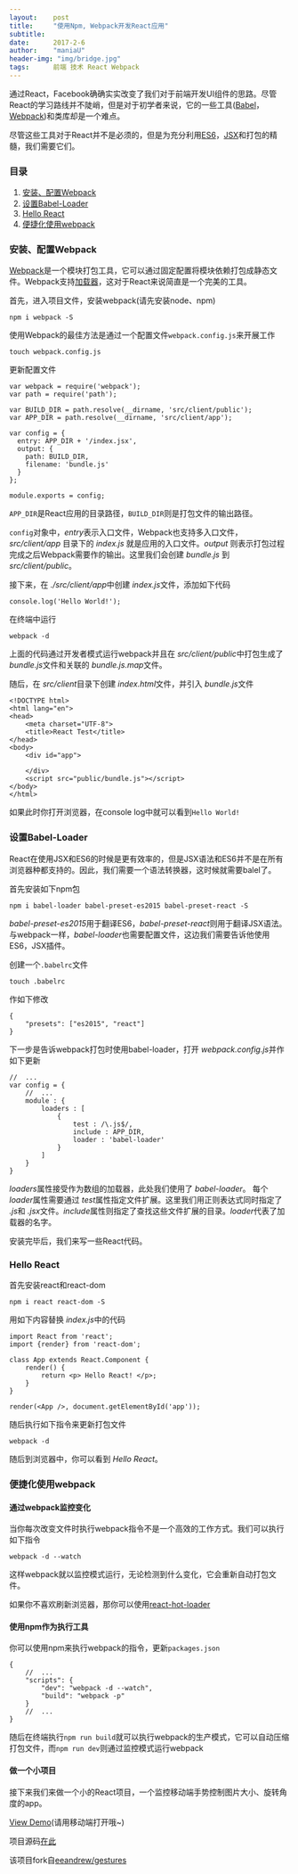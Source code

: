```yaml
---
layout:    post
title:     "使用Npm, Webpack开发React应用"
subtitle:  
date:      2017-2-6
author:    "maniaU"
header-img: "img/bridge.jpg"
tags:      前端 技术 React Webpack
---
```



通过React，Facebook确确实实改变了我们对于前端开发UI组件的思路。尽管React的学习路线并不陡峭，但是对于初学者来说，它的一些工具([Babel](https://babeljs.io/)，[Webpack](https://webpack.github.io/docs/))和类库却是一个难点。

尽管这些工具对于React并不是必须的，但是为充分利用[ES6](http://es6-features.org/#Constants)，[JSX](https://facebook.github.io/react/docs/jsx-in-depth.html)和打包的精髓，我们需要它们。

### 目录

1.  [安装、配置Webpack](#webpack)
2.  [设置Babel-Loader](#babel-loader)
3.  [Hello React](#hello-react)
4.  [便捷化使用webpack](#webpack-1)

###  安装、配置Webpack

[Webpack](https://webpack.github.io/docs/)是一个模块打包工具，它可以通过固定配置将模块依赖打包成静态文件。Webpack支持[加载器](http://webpack.github.io/docs/loaders.html)，这对于React来说简直是一个完美的工具。

首先，进入项目文件，安装webpack(请先安装node、npm)

    npm i webpack -S

使用Webpack的最佳方法是通过一个配置文件`webpack.config.js`来开展工作

    touch webpack.config.js

更新配置文件

    var webpack = require('webpack');
    var path = require('path');

    var BUILD_DIR = path.resolve(__dirname, 'src/client/public');
    var APP_DIR = path.resolve(__dirname, 'src/client/app');

    var config = {
      entry: APP_DIR + '/index.jsx',
      output: {
        path: BUILD_DIR,
        filename: 'bundle.js'
      }
    };

    module.exports = config;

`APP_DIR`是React应用的目录路径，`BUILD_DIR`则是打包文件的输出路径。

`config`对象中，<i>entry</i>表示入口文件，Webpack也支持多入口文件，<i>src/client/app</i> 目录下的 <i>index.js</i> 就是应用的入口文件。<i>output</i> 则表示打包过程完成之后Webpack需要作的输出。这里我们会创建 <i>bundle.js</i> 到 <i>src/client/public</i>。

接下来，在 <i>./src/client/app</i>中创建 <i>index.js</i>文件，添加如下代码

    console.log('Hello World!');

在终端中运行

    webpack -d

上面的代码通过开发者模式运行webpack并且在 <i>src/client/public</i>中打包生成了 <i>bundle.js</i>文件和关联的 <i>bundle.js.map</i>文件。

随后，在 <i>src/client</i>目录下创建 <i>index.html</i>文件，并引入 <i>bundle.js</i>文件

    <!DOCTYPE html>
    <html lang="en">
    <head>
        <meta charset="UTF-8">
        <title>React Test</title>
    </head>
    <body>
        <div id="app">
            
        </div>
        <script src="public/bundle.js"></script>
    </body>
    </html>

如果此时你打开浏览器，在console log中就可以看到`Hello World!`

### 设置Babel-Loader

React在使用JSX和ES6的时候是更有效率的，但是JSX语法和ES6并不是在所有浏览器种都支持的。因此，我们需要一个语法转换器，这时候就需要balel了。

首先安装如下npm包

    npm i babel-loader babel-preset-es2015 babel-preset-react -S

<i>babel-preset-es2015</i>用于翻译ES6，<i>babel-preset-react</i>则用于翻译JSX语法。与webpack一样，<i>babel-loader</i>也需要配置文件，这边我们需要告诉他使用ES6，JSX插件。

创建一个`.babelrc`文件

    touch .babelrc

作如下修改

    {
        "presets": ["es2015", "react"]
    }

下一步是告诉webpack打包时使用babel-loader，打开 <i>webpack.config.js</i>并作如下更新

    //  ...
    var config = {
        //  ...
        module : {
            loaders : [
                {
                    test : /\.js$/,
                    include : APP_DIR,
                    loader : 'babel-loader'
                }
            ]
        }
    }

<i>loaders</i>属性接受作为数组的加载器，此处我们使用了 <i>babel-loader</i>。 每个 <i>loader</i>属性需要通过 <i>test</i>属性指定文件扩展。这里我们用正则表达式同时指定了 <i>.js</i>和 <i>.jsx</i>文件。<i>include</i>属性则指定了查找这些文件扩展的目录。<i>loader</i>代表了加载器的名字。

安装完毕后，我们来写一些React代码。

### Hello React

首先安装react和react-dom

    npm i react react-dom -S

用如下内容替换 <i>index.js</i>中的代码

    import React from 'react';
    import {render} from 'react-dom';

    class App extends React.Component {
        render() {
            return <p> Hello React! </p>;
        }
    }

    render(<App />, document.getElementById('app'));

随后执行如下指令来更新打包文件

    webpack -d

随后到浏览器中，你可以看到 <i>Hello React</i>。

### 便捷化使用webpack

#### 通过webpack监控变化

当你每次改变文件时执行webpack指令不是一个高效的工作方式。我们可以执行如下指令

    webpack -d --watch

这样webpack就以监控模式运行，无论检测到什么变化，它会重新自动打包文件。

如果你不喜欢刷新浏览器，那你可以使用[react-hot-loader](http://gaearon.github.io/react-hot-loader/getstarted/)

#### 使用npm作为执行工具

你可以使用npm来执行webpack的指令，更新`packages.json`

    {
        //  ...
        "scripts": {
            "dev": "webpack -d --watch",
            "build": "webpack -p"
        }
        //  ...
    }

随后在终端执行`npm run build`就可以执行webpack的生产模式，它可以自动压缩打包文件，而`npm run dev`则通过监控模式运行webpack

#### 做一个小项目

接下来我们来做一个小的React项目，一个监控移动端手势控制图片大小、旋转角度的app。

[View Demo](http://www.yumingyuan.me/gestures/index.html)(请用移动端打开哦~)

项目源码[在此](https://github.com/ymyqwe/gestures)

该项目fork自[eeandrew/gestures](https://github.com/eeandrew/gestures)







